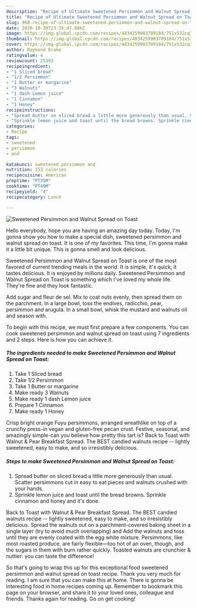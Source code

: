 ```yaml
---
description: "Recipe of Ultimate Sweetened Persimmon and Walnut Spread on Toast"
title: "Recipe of Ultimate Sweetened Persimmon and Walnut Spread on Toast"
slug: 968-recipe-of-ultimate-sweetened-persimmon-and-walnut-spread-on-toast
date: 2020-10-30T23:35:47.606Z
image: https://img-global.cpcdn.com/recipes/4834259903709184/751x532cq70/sweetened-persimmon-and-walnut-spread-on-toast-recipe-main-photo.jpg
thumbnail: https://img-global.cpcdn.com/recipes/4834259903709184/751x532cq70/sweetened-persimmon-and-walnut-spread-on-toast-recipe-main-photo.jpg
cover: https://img-global.cpcdn.com/recipes/4834259903709184/751x532cq70/sweetened-persimmon-and-walnut-spread-on-toast-recipe-main-photo.jpg
author: Raymond Drake
ratingvalue: 4
reviewcount: 25193
recipeingredient:
- "1 Sliced bread"
- "1/2 Persimmon"
- "1 Butter or margarine"
- "3 Walnuts"
- "1 dash Lemon juice"
- "1 Cinnamon"
- "1 Honey"
recipeinstructions:
- "Spread butter on sliced bread a little more generously than usual. Scatter persimmons cut in easy to eat pieces and walnuts crushed with your hands."
- "Sprinkle lemon juice and toast until the bread browns. Sprinkle cinnamon and honey and it&#39;s done."
categories:
- Recipe
tags:
- sweetened
- persimmon
- and

katakunci: sweetened persimmon and 
nutrition: 153 calories
recipecuisine: American
preptime: "PT35M"
cooktime: "PT49M"
recipeyield: "4"
recipecategory: Lunch

---
```



![Sweetened Persimmon and Walnut Spread on Toast](https://img-global.cpcdn.com/recipes/4834259903709184/751x532cq70/sweetened-persimmon-and-walnut-spread-on-toast-recipe-main-photo.jpg)

Hello everybody, hope you are having an amazing day today. Today, I'm gonna show you how to make a special dish, sweetened persimmon and walnut spread on toast. It is one of my favorites. This time, I'm gonna make it a little bit unique. This is gonna smell and look delicious.

Sweetened Persimmon and Walnut Spread on Toast is one of the most favored of current trending meals in the world. It is simple, it's quick, it tastes delicious. It is enjoyed by millions daily. Sweetened Persimmon and Walnut Spread on Toast is something which I've loved my whole life. They're fine and they look fantastic.

Add sugar and fleur de sel. Mix to coat nuts evenly, then spread them on the parchment. In a large bowl, toss the endives, radicchio, pear, persimmon and arugula. In a small bowl, whisk the mustard and walnuts oil and season with.


To begin with this recipe, we must first prepare a few components. You can cook sweetened persimmon and walnut spread on toast using 7 ingredients and 2 steps. Here is how you can achieve it.

<!--inarticleads1-->

##### The ingredients needed to make Sweetened Persimmon and Walnut Spread on Toast:

1. Take 1 Sliced bread
1. Take 1/2 Persimmon
1. Take 1 Butter or margarine
1. Make ready 3 Walnuts
1. Make ready 1 dash Lemon juice
1. Prepare 1 Cinnamon
1. Make ready 1 Honey


Crisp bright orange Fuyu persimmons, arranged wreathlike on top of a crunchy press-in vegan and gluten-free pecan crust. Festive, seasonal, and amazingly simple-can you believe how pretty this tart is? Back to Toast with Walnut &amp; Pear Breakfast Spread. The BEST candied walnuts recipe -- lightly sweetened, easy to make, and so irresistibly delicious. 

<!--inarticleads2-->

##### Steps to make Sweetened Persimmon and Walnut Spread on Toast:

1. Spread butter on sliced bread a little more generously than usual. Scatter persimmons cut in easy to eat pieces and walnuts crushed with your hands.
1. Sprinkle lemon juice and toast until the bread browns. Sprinkle cinnamon and honey and it&#39;s done.


Back to Toast with Walnut &amp; Pear Breakfast Spread. The BEST candied walnuts recipe -- lightly sweetened, easy to make, and so irresistibly delicious. Spread the walnuts out on a parchment-covered baking sheet in a single layer (try to avoid much overlapping) and Add the walnuts and toss until they are evenly coated with the egg white mixture. Persimmons, like most roasted produce, are fairly flexible—too hot of an oven, though, and the sugars in them with burn rather quickly. Toasted walnuts are crunchier &amp; nuttier: you can taste the difference! 

So that's going to wrap this up for this exceptional food sweetened persimmon and walnut spread on toast recipe. Thank you very much for reading. I am sure that you can make this at home. There is gonna be interesting food in home recipes coming up. Remember to bookmark this page on your browser, and share it to your loved ones, colleague and friends. Thanks again for reading. Go on get cooking!
